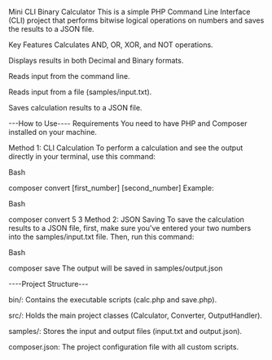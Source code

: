 Mini CLI Binary Calculator 
This is a simple PHP Command Line Interface (CLI) project that performs bitwise logical operations on numbers and saves the results to a JSON file.

Key Features
Calculates AND, OR, XOR, and NOT operations.

Displays results in both Decimal and Binary formats.

Reads input from the command line.

Reads input from a file (samples/input.txt).

Saves calculation results to a JSON file.

---How to Use----
Requirements
You need to have PHP and Composer installed on your machine.

Method 1: CLI Calculation
To perform a calculation and see the output directly in your terminal, use this command:

Bash

composer convert [first_number] [second_number]
Example:

Bash

composer convert 5 3
Method 2: JSON Saving
To save the calculation results to a JSON file, first, make sure you've entered your two numbers into the samples/input.txt file. Then, run this command:

Bash

composer save
The output will be saved in samples/output.json

 ----Project Structure---
 
bin/: Contains the executable scripts (calc.php and save.php).

src/: Holds the main project classes (Calculator, Converter, OutputHandler).

samples/: Stores the input and output files (input.txt and output.json).

composer.json: The project configuration file with all custom scripts.
